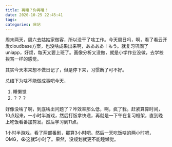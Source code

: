 ```yaml
---
title: 再睡？你再睡！
date: 2020-10-25 22:45:41
tags:
categories: 日记
---
```


周末两天，周六去姑姑家做客，所以没干了啥工作。今天周日吗，啊，看了看云开发cloudbase方案，也没啥成果出来啊，ああああ！もう。就复习巩固了uniapp，好烦，每天又要上班了。画像分析又没做，就是小学作业没做，去学校挨骂一样的感觉。

其实今天本来想不做日记了，但是停下来，习惯断了可不好。

总结下为啥不能做成事吧今天，

1. 睡懒觉
2. ？？？

好像没啥了啊，到底啥出问题了？咋效率那么低，啊，疯了我。赶紧算算时间，10点起来，一小时半游戏，然后打饭拿快递，再就是一下午在复习框架，直到晚上吃饭看番加剪发。然后学习到11点。

1小时半游戏，看了两部番剧，那算3小时吧。然后一天吃饭啥的两小时吧，OMG，😭这就5小时了。果然，没规划就更不能睡懒觉。

